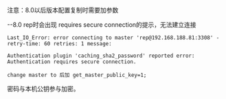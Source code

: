 注意：8.0以后版本配置复制时需要加参数

 

--8.0 rep时会出现 requires secure connection的提示，无法建立连接

```
Last_IO_Error: error connecting to master 'rep@192.168.188.81:3308' - retry-time: 60 retries: 1 message:

Authentication plugin 'caching_sha2_password' reported error: Authentication requires secure connection.

```


```
change master to 后加 get_master_public_key=1;
```


密码与本机公钥参与加密。